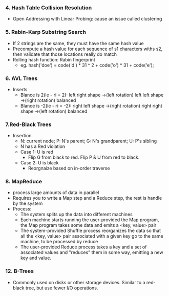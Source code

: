 ### 4. Hash Table Collision Resolution
* Open Addressing with Linear Probing: cause an issue called clustering

### 5. Rabin-Karp Substring Search
* If 2 strings are the same, they must have the same hash value
* Precompute a hash value for each sequence of s1 characters withs s2, then validate that those locations really do match
* Rolling hash function: Rabin fingerprint
   * eg. hash('doe') = code('d') * 31 ^ 2 + code('o') * 31 + code('e');

### 6. AVL Trees
* Inserts
   * Blance is 2(le - ri = 2): left right shape ->(left rotation) left left shape ->(right rotation) balanced
   * Blance is -2(le - ri = -2): right left shape ->(right rotation) right right shape ->(left rotation) balanced

### 7.Red-Black Trees
* Insertion
   * N: current node; P: N's parent; G: N's grandparent; U: P's sibling
   * N has a Red violation
   * Case 1: U is red
     * Flip G from black to red. Flip P & U from red to black.
   * Case 2: U is black
     * Reorgnaize based on in-order traverse

### 8. MapReduce
* process large amounts of data in parallel
* Requires you to write a Map step and a Reduce step, the rest is handle by the system
* Process:
   * The system splits up the data into different machines
   * Each machine starts running the user-provided the Map program, the Map program takes some data and emits a <key, value> pair
   * The system-provided Shuffle process reorganizes the data so that all the <key, value> pair associated with a given key go to the same machine, to be processed by reduce
   * The user-provided Reduce process takes a key and a set of associated values and "reduces" them in some way, emitting a new key and value.
   
### 12. B-Trees
* Commonly used on disks or other storage devices. Similar to a red-black tree, but use fewer I/O operations.
